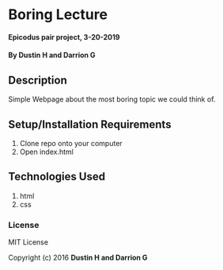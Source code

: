 # Boring Lecture

#### Epicodus pair project, 3-20-2019

#### By Dustin H and Darrion G

## Description

Simple Webpage about the most boring topic we could think of.

## Setup/Installation Requirements

1. Clone repo onto your computer
2. Open index.html

## Technologies Used

1. html
2. css

### License

MIT License

Copyright (c) 2016 **Dustin H and Darrion G**

